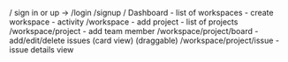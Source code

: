 / sign in or up -> /login /signup 
/ Dashboard
    - list of workspaces
    - create workspace
    - activity
    /workspace
        - add project
        - list of projects
    /workspace/project
        - add team member
    /workspace/project/board
        - add/edit/delete issues (card view) (draggable)
    /workspace/project/issue
        - issue details view